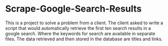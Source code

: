 # Scrape-Google-Search-Results

This is a project to solve a problem from a client. The client asked to write a script that would automatically retrieve
the first ten search results in a google search. Where the keywords for search are available in separate files. The data
retrieved and then stored in the database are titles and links.
